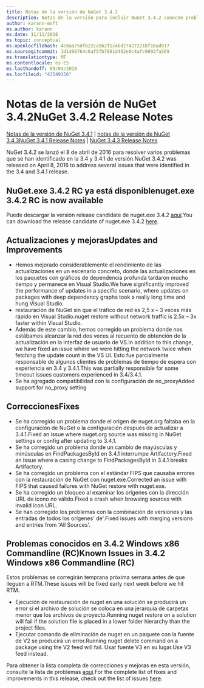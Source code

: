 ```yaml
---
title: Notas de la versión de NuGet 3.4.2
description: Notas de la versión para incluir NuGet 3.4.2 conocen problemas, correcciones de errores, características agregadas y dcr.
author: karann-msft
ms.author: karann
ms.date: 11/11/2016
ms.topic: conceptual
ms.openlocfilehash: 4c8aa75df822ca5b2f1c4bd274272218f16ad917
ms.sourcegitcommit: 1d1406764c6af5fb7801d462e0c4afc9092fa569
ms.translationtype: MT
ms.contentlocale: es-ES
ms.lasthandoff: 09/04/2018
ms.locfileid: "43549156"
---
```

# <a name="nuget-342-release-notes"></a><span data-ttu-id="a0e1e-103">Notas de la versión de NuGet 3.4.2</span><span class="sxs-lookup"><span data-stu-id="a0e1e-103">NuGet 3.4.2 Release Notes</span></span>

<span data-ttu-id="a0e1e-104">[Notas de la versión de NuGet 3.4.1](../release-notes/nuget-3.4.1.md) | [notas de la versión de NuGet 3.4.3](../release-notes/nuget-3.4.3.md)</span><span class="sxs-lookup"><span data-stu-id="a0e1e-104">[NuGet 3.4.1 Release Notes](../release-notes/nuget-3.4.1.md) | [NuGet 3.4.3 Release Notes](../release-notes/nuget-3.4.3.md)</span></span>

<span data-ttu-id="a0e1e-105">NuGet 3.4.2 se lanzó el 8 de abril de 2016 para resolver varios problemas que se han identificado en la 3.4 y 3.4.1 de versión.</span><span class="sxs-lookup"><span data-stu-id="a0e1e-105">NuGet 3.4.2 was released on April 8, 2016 to address several issues that were identified in the 3.4 and 3.4.1 release.</span></span>

## <a name="nugetexe-342-rc-is-now-available"></a><span data-ttu-id="a0e1e-106">NuGet.exe 3.4.2 RC ya está disponible</span><span class="sxs-lookup"><span data-stu-id="a0e1e-106">nuget.exe 3.4.2 RC is now available</span></span>

<span data-ttu-id="a0e1e-107">Puede descargar la versión release candidate de nuget.exe 3.4.2 [aquí](https://dist.nuget.org/index.html).</span><span class="sxs-lookup"><span data-stu-id="a0e1e-107">You can download the release candidate of nuget.exe 3.4.2 [here](https://dist.nuget.org/index.html).</span></span>

## <a name="updates-and-improvements"></a><span data-ttu-id="a0e1e-108">Actualizaciones y mejoras</span><span class="sxs-lookup"><span data-stu-id="a0e1e-108">Updates and Improvements</span></span>

* <span data-ttu-id="a0e1e-109">Hemos mejorado considerablemente el rendimiento de las actualizaciones en un escenario concreto, donde las actualizaciones en los paquetes con gráficos de dependencia profunda tardaron mucho tiempo y permanece en Visual Studio.</span><span class="sxs-lookup"><span data-stu-id="a0e1e-109">We have significantly improved the performance of updates in a specific scenario, where updates on packages with deep dependency graphs took a really long time and hung Visual Studio.</span></span>
* <span data-ttu-id="a0e1e-110">restauración de NuGet sin que el tráfico de red es 2,5 x – 3 veces más rápido en Visual Studio.</span><span class="sxs-lookup"><span data-stu-id="a0e1e-110">nuget restore without network traffic is 2.5x – 3x faster within Visual Studio.</span></span>
* <span data-ttu-id="a0e1e-111">Además de este cambio, hemos corregido un problema donde nos estábamos alcanzar la red dos veces al recuento de obtención de la actualización en la interfaz de usuario de VS.</span><span class="sxs-lookup"><span data-stu-id="a0e1e-111">In addition to this change, we have fixed an issue where we were hitting the network twice when fetching the update count in the VS UI.</span></span> <span data-ttu-id="a0e1e-112">Esto fue parcialmente responsable de algunos clientes de problemas de tiempo de espera con experiencia en 3.4 y 3.4.1.</span><span class="sxs-lookup"><span data-stu-id="a0e1e-112">This was partially responsible for some timeout issues customers experienced in 3.4/3.4.1.</span></span>
* <span data-ttu-id="a0e1e-113">Se ha agregado compatibilidad con la configuración de no_proxy</span><span class="sxs-lookup"><span data-stu-id="a0e1e-113">Added support for no_proxy setting</span></span>

## <a name="fixes"></a><span data-ttu-id="a0e1e-114">Correcciones</span><span class="sxs-lookup"><span data-stu-id="a0e1e-114">Fixes</span></span>

* <span data-ttu-id="a0e1e-115">Se ha corregido un problema donde el origen de nuget.org faltaba en la configuración de NuGet o la configuración después de actualizar a 3.4.1.</span><span class="sxs-lookup"><span data-stu-id="a0e1e-115">Fixed an issue where nuget.org source was missing in NuGet settings or config after updating to 3.4.1.</span></span>
* <span data-ttu-id="a0e1e-116">Se ha corregido un problema donde un cambio de mayúsculas y minúsculas en FindPackagesById en 3.4.1 interrumpe Artifactory.</span><span class="sxs-lookup"><span data-stu-id="a0e1e-116">Fixed an issue where a casing change to FindPackagesById in 3.4.1 breaks Artifactory.</span></span>
* <span data-ttu-id="a0e1e-117">Se ha corregido un problema con el estándar FIPS que causaba errores con la restauración de NuGet con nuget.exe.</span><span class="sxs-lookup"><span data-stu-id="a0e1e-117">Corrected an issue with FIPS that caused failures with NuGet restore with nuget.exe.</span></span>
* <span data-ttu-id="a0e1e-118">Se ha corregido un bloqueo al examinar los orígenes con la dirección URL de icono no válido.</span><span class="sxs-lookup"><span data-stu-id="a0e1e-118">Fixed a crash when browsing sources with invalid icon URL.</span></span>
* <span data-ttu-id="a0e1e-119">Se han corregido los problemas con la combinación de versiones y las entradas de todos los orígenes' de'.</span><span class="sxs-lookup"><span data-stu-id="a0e1e-119">Fixed issues with merging versions and entries from 'All Sources'.</span></span>

## <a name="known-issues-in-342-windows-x86-commandline-rc"></a><span data-ttu-id="a0e1e-120">Problemas conocidos en 3.4.2 Windows x86 Commandline (RC)</span><span class="sxs-lookup"><span data-stu-id="a0e1e-120">Known Issues in 3.4.2 Windows x86 Commandline (RC)</span></span>

<span data-ttu-id="a0e1e-121">Estos problemas se corregirán temprana próxima semana antes de que lleguen a RTM.</span><span class="sxs-lookup"><span data-stu-id="a0e1e-121">These issues will be fixed early next week before we hit RTM.</span></span>

*  <span data-ttu-id="a0e1e-122">Ejecución de restauración de nuget en una solución se producirá un error si el archivo de solución se coloca en una jerarquía de carpetas menor que los archivos de proyecto.</span><span class="sxs-lookup"><span data-stu-id="a0e1e-122">Running nuget restore on a solution will fail if the solution file is placed in a lower folder hierarchy than the project files.</span></span>
*  <span data-ttu-id="a0e1e-123">Ejecutar comando de eliminación de nuget en un paquete con la fuente de V2 se producirá un error.</span><span class="sxs-lookup"><span data-stu-id="a0e1e-123">Running nuget delete command on a package using the V2 feed will fail.</span></span> <span data-ttu-id="a0e1e-124">Usar fuente V3 en su lugar.</span><span class="sxs-lookup"><span data-stu-id="a0e1e-124">Use V3 feed instead.</span></span>


<span data-ttu-id="a0e1e-125">Para obtener la lista completa de correcciones y mejoras en esta versión, consulte la lista de problemas [aquí](https://github.com/NuGet/Home/issues?utf8=%E2%9C%93&q=is%3Aissue+milestone%3A3.4.2++is%3Aclosed+).</span><span class="sxs-lookup"><span data-stu-id="a0e1e-125">For the complete list of fixes and improvements in this release, check out the list of issues [here](https://github.com/NuGet/Home/issues?utf8=%E2%9C%93&q=is%3Aissue+milestone%3A3.4.2++is%3Aclosed+).</span></span>